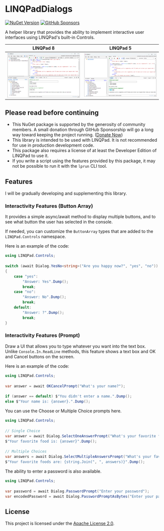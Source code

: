 # LINQPadDialogs

[![NuGet Version](https://img.shields.io/nuget/v/LINQPadDialogs)](https://www.nuget.org/packages/LINQPadDialogs/) [![GitHub Sponsors](https://img.shields.io/github/sponsors/rkttu)](https://github.com/sponsors/rkttu/)

A helper library that provides the ability to implement interactive user interfaces using LINQPad's built-in Controls.

LINQPad 8 | LINQPad 5
:--------:| :--------:
![As used in LINQPad 8](https://raw.githubusercontent.com/rkttu/LINQPadDialogs/main/docs/images/linqpad8.png) | ![As used in LINQPad 5](https://raw.githubusercontent.com/rkttu/LINQPadDialogs/main/docs/images/linqpad5.png)

## Please read before continuing

- This NuGet package is supported by the generosity of community members. A small donation through GitHub Sponsorship will go a long way toward keeping the project running. ([Donate Now](https://github.com/sponsors/rkttu/))
- This library is intended to be used with LINQPad. It is not recommended for use in production development code.
- This package also requires a license of at least the Developer Edition of LINQPad to use it.
- If you write a script using the features provided by this package, it may not be possible to run it with the `lprun` CLI tool.

## Features

I will be gradually developing and supplementing this library.

### Interactivity Features (Button Array)

It provides a simple async/await method to display multiple buttons, and to see what button the user has selected in the console.

If needed, you can customize the `ButtonArray` types that are added to the `LINQPad.Controls` namespace.

Here is an example of the code:

```csharp
using LINQPad.Controls;

switch (await Dialog.YesNo<string>("Are you happy now?", "yes", "no"))
{
	case "yes":
		"Answer: Yes".Dump();
		break;
	case "no":
		"Answer: No".Dump();
		break;
	default:
		"Answer: ?".Dump();
		break;
}
```

### Interactivity Features (Prompt)

Draw a UI that allows you to type whatever you want into the text box. Unlike `Console.In.ReadLine` methods, this feature shows a text box and OK and Cancel buttons on the screen.

Here is an example of the code:

```csharp
using LINQPad.Controls;

var answer = await OKCancelPrompt("What's your name?");

if (answer == default) $"You didn't enter a name.".Dump();
else $"Your name is: {answer}.".Dump();
```

You can use the Choose or Multiple Choice prompts here.

```csharp
using LINQPad.Controls;

// Single Choice
var answer = await Dialog.SelectOneAnswerPrompt("What's your favorite fruit?", default, "Apple", "Banana", "Kiwi", "Peach", "Watermelon");
$"Your favorite food is: {answer}".Dump();

// Multiple Choices
var answers = await Dialog.SelectMultipleAnswersPrompt("What's your favorite foods?", default, "Bulgogi", "Kimbap", "Ramen", "Kimchi Jjigae");
$"Your favorite foods are: {string.Join(", ", answers)}".Dump();
```

The ability to enter a password is also available.

```csharp
using LINQPad.Controls;

var password = await Dialog.PasswordPrompt("Enter your password");
var encodedPassword = await Dialog.PasswordPromptAsBytes("Enter your password again", new UTF8Encoding(false));
```

## License

This project is licensed under the [Apache License 2.0](./LICENSE).
